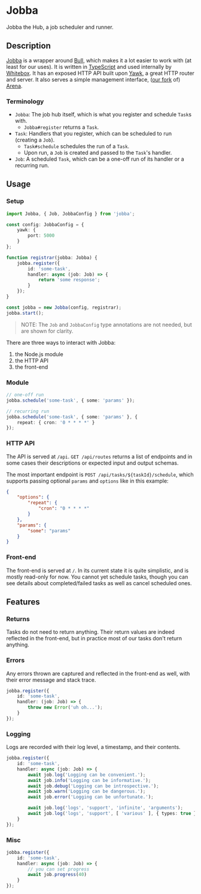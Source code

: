 # Jobba

Jobba the Hub, a job scheduler and runner.

## Description

[Jobba](https://github.com/whitebox-co/jobba) is a wrapper around [Bull](https://github.com/OptimalBits/bull), which makes it a lot easier to work with (at least for our uses).
It is written in [TypeScript](https://typescriptlang.org/) and used internally by [Whitebox](https://whitebox.co/).
It has an exposed HTTP API built upon [Yawk](https://github.com/rosshadden/yawk), a great HTTP router and server.
It also serves a simple management interface, ([our fork](https://github.com/whitebox-co/arena) of) [Arena](https://github.com/bee-queue/arena).

### Terminology

- `Jobba`: The job hub itself, which is what you register and schedule `Task`s with.
	- `Jobba#register` returns a `Task`.
- `Task`: Handlers that you register, which can be scheduled to run (creating a `Job`).
	- `Task#schedule` schedules the run of a `Task`.
	- Upon run, a `Job` is created and passed to the `Task`'s handler.
- `Job`: A scheduled `Task`, which can be a one-off run of its handler or a recurring run.

## Usage

### Setup

```typescript
import Jobba, { Job, JobbaConfig } from 'jobba';

const config: JobbaConfig = {
	yawk: {
		port: 5000
	}
};

function registrar(jobba: Jobba) {
	jobba.register({
		id: 'some-task',
		handler: async (job: Job) => {
			return 'some response';
		}
	});
}

const jobba = new Jobba(config, registrar);
jobba.start();
```

> NOTE: The `Job` and `JobbaConfig` type annotations are not needed, but are shown for clarity.

There are three ways to interact with Jobba:

1. the Node.js module
2. the HTTP API
3. the front-end

### Module

```typescript
// one-off run
jobba.schedule('some-task', { some: 'params' });

// recurring run
jobba.schedule('some-task', { some: 'params' }, {
	repeat: { cron: '0 * * * *' }
});
```

### HTTP API

The API is served at `/api`.
`GET /api/routes` returns a list of endpoints and in some cases their descriptions or expected input and output schemas.

The most important endpoint is `POST /api/tasks/${taskId}/schedule`, which supports passing optional `params` and `options` like in this example:

```json
{
	"options": {
		"repeat": {
			"cron": "0 * * * *"
		}
	},
	"params": {
		"some": "params"
	}
}
```

### Front-end

The front-end is served at `/`.
In its current state it is quite simplistic, and is mostly read-only for now.
You cannot yet schedule tasks, though you can see details about completed/failed tasks as well as cancel scheduled ones.


## Features

### Returns

Tasks do not need to return anything.
Their return values are indeed reflected in the front-end, but in practice most of our tasks don't return anything.

### Errors

Any errors thrown are captured and reflected in the front-end as well, with their error message and stack trace.

```typescript
jobba.register({
	id: 'some-task',
	handler: (job: Job) => {
		throw new Error('uh oh...');
	}
});
```

### Logging

Logs are recorded with their log level, a timestamp, and their contents.

```typescript
jobba.register({
	id: 'some-task',
	handler: async (job: Job) => {
		await job.log('Logging can be convenient.');
		await job.info('Logging can be informative.');
		await job.debug('Logging can be introspective.');
		await job.warn('Logging can be dangerous.');
		await job.error('Logging can be unfortunate.');

		await job.log('logs', 'support', 'infinite', 'arguments');
		await job.log('logs', 'support', [ 'various' ], { types: true });
	}
});
```

### Misc

```typescript
jobba.register({
	id: 'some-task',
	handler: async (job: Job) => {
		// you can set progress
		await job.progress(40)
	}
});
```
